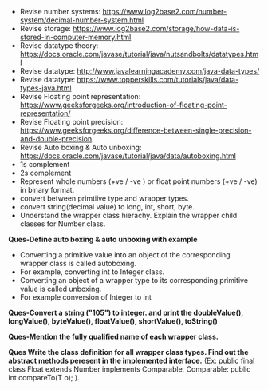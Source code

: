 * Revise number systems: https://www.log2base2.com/number-system/decimal-number-system.html
* Revise storage: https://www.log2base2.com/storage/how-data-is-stored-in-computer-memory.html
* Revise datatype theory: https://docs.oracle.com/javase/tutorial/java/nutsandbolts/datatypes.html
* Revise datatype: http://www.javalearningacademy.com/java-data-types/
* Revise datatype: https://www.topperskills.com/tutorials/java/data-types-java.html
* Revise Floating point representation: https://www.geeksforgeeks.org/introduction-of-floating-point-representation/
* Revise Floating point precision: https://www.geeksforgeeks.org/difference-between-single-precision-and-double-precision 
* Revise Auto boxing & Auto unboxing: https://docs.oracle.com/javase/tutorial/java/data/autoboxing.html
* 1s complement
* 2s complement
* Represent whole numbers (+ve / -ve ) or float point numbers (+ve / -ve) in binary format.
* convert between primtiive type and wrapper types.
* convert string(decimal value) to long, int, short, byte.
* Understand the wrapper class hierachy. Explain the wrapper child classes for Number class.

**Ques-Define auto boxing & auto unboxing with example**
* Converting a primitive value into an object of the corresponding wrapper class is called autoboxing. 
* For example, converting int to Integer class.
* Converting an object of a wrapper type to its corresponding primitive value is called unboxing.
* For example conversion of Integer to int

**Ques-Convert a string ("105") to integer. and print the doubleValue(), longValue(), byteValue(), floatValue(), shortValue(), toString()**

**Ques-Mention the fully qualified name of each wrapper class.**

**Ques Write the class definition for all wrapper class types.  Find  out the abstract methods peresent in the implemented interface.**
(Ex: public final class Float extends Number implements Comparable<Float>, Comparable: public int compareTo(T o); ).

